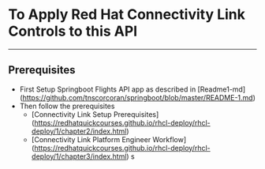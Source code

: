 # To Apply Red Hat Connectivity Link Controls to this API
-----------------------------------------------
## Prerequisites
- First Setup Springboot Flights API app as described in [Readme1-md] (https://github.com/tnscorcoran/springboot/blob/master/README-1.md)
- Then follow the prerequisites 
  - [Connectivity Link Setup Prerequisites] (https://redhatquickcourses.github.io/rhcl-deploy/rhcl-deploy/1/chapter2/index.html)
  - [Connectivity Link Platform Engineer Workflow] (https://redhatquickcourses.github.io/rhcl-deploy/rhcl-deploy/1/chapter3/index.html)
s